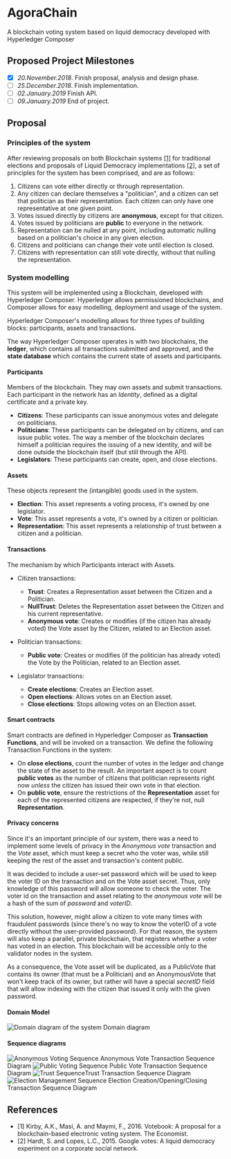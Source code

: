 # AgoraChain
A blockchain voting system based on liquid democracy developed with Hyperledger Composer

## Proposed Project Milestones

- [x] _20.November.2018_. Finish proposal, analysis and design phase.
- [ ] _25.December.2018_. Finish implementation.
- [ ] _02.January.2019_ Finish API.
- [ ] _09.January.2019_ End of project.

## Proposal

### Principles of the system

After reviewing proposals on both Blockchain systems [\[1\]](#References) for traditional elections and proposals of Liquid Democracy implementations [\[2\]](#References), a set of principles for the system has been comprised, and are as follows:

1. Citizens can vote either directly or through representation.
2. Any citizen can declare themselves a "politician", and a citizen can set that politician as their representation. Each citizen can only have one representative at one given point.
3. Votes issued directly by citizens are **anonymous**, except for that citizen.
4. Votes issued by politicians are **public** to everyone in the network.
5. Representation can be nulled at any point, including automatic nulling based on a politician's choice in any given election.
6. Citizens and politicians can change their vote until election is closed.
7. Citizens with representation can still vote directly, without that nulling the representation.

### System modelling

This system will be implemented using a Blockchain, developed with Hyperledger Composer. Hyperledger allows permissioned blockchains, and Composer allows for easy modelling, deployment and usage of the system.

Hyperledger Composer's modelling allows for three types of building blocks: participants, assets and transactions.

The way Hyperledger Composer operates is with two blockchains, the **ledger**, which contains all transactions submitted and approved, and the **state database** which contains the current state of assets and participants.

#### Participants

Members of the blockchain. They may own assets and submit transactions. Each participant in the network has an *Identity*, defined as a digital certificate and a private key.

- **Citizens**: These participants can issue anonymous votes and delegate on politicians.
- **Politicians**: These participants can be delegated on by citizens, and can issue public votes. The way a member of the blockchain declares himself a politician requires the issuing of a new identity, and will be done outside the blockchain itself (but still through the API).
- **Legislators**: These participants can create, open, and close elections.

#### Assets

These objects represent the (intangible) goods used in the system.

- **Election**: This asset represents a voting process, it's owned by one legislator.
- **Vote**: This asset represents a vote, it's owned by a citizen or politician.
- **Representation**: This asset represents a relationship of trust between a citizen and a politician.

#### Transactions

The mechanism by which Participants interact with Assets.

- Citizen transactions:

    - **Trust**: Creates a Representation asset between the Citizen and a Politician. 
    - **NullTrust**: Deletes the Representation asset between the Citizen and his current representative.
    - **Anonymous vote**: Creates or modifies (if the citizen has already voted) the Vote asset by the Citizen, related to an Election asset.

- Politician transactions:

    - **Public vote**: Creates or modifies (if the politician has already voted) the Vote by the Politician, related to an Election asset.

- Legislator transactions:

    - **Create elections**: Creates an Election asset.
    - **Open elections**: Allows votes on an Election asset.
    - **Close elections**: Stops allowing votes on an Election asset.

#### Smart contracts

Smart contracts are defined in Hyperledger Composer as **Transaction Functions**, and will be invoked on a transaction. We define the following Transaction Functions in the system:

- On **close elections**, count the number of votes in the ledger and change the state of the asset to the result. An important aspect is to count **public votes** as the number of citizens that politician represents right now *unless* the citizen has issued their own vote in that election.
- On **public vote**, ensure the restrictions of the **Representation** asset for each of the represented citizens are respected, if they're not, null **Representation**.

#### Privacy concerns

Since it's an important principle of our system, there was a need to implement some levels of privacy in the *Anonymous vote* transaction and the *Vote* asset, which must keep a secret who the voter was, while still keeping the rest of the asset and transaction's content public.

It was decided to include a user-set password which will be used to keep the voter ID on the transaction and on the Vote asset secret. Thus, only knowledge of this password will allow someone to check the voter. The voter id on the transaction and asset relating to the *anonymous vote* will be a hash of the sum of *password* and *voterID*.

This solution, however, might allow a citizen to vote many times with fraudulent passwords (since there's no way to know the voterID of a vote directly without the user-provided password). For that reason, the system will also keep a parallel, private blockchain, that registers whether a voter has voted in an election. This blockchain will be accessible only to the validator nodes in the system.

As a consequence, the Vote asset will be duplicated, as a PublicVote that contains its owner (that must be a Politician) and an AnonymousVote that won't keep track of its owner, but rather will have a special _secretID_ field that will allow indexing with the citizen that issued it only with the given password.


#### Domain Model

![Domain diagram of the system](https://raw.githubusercontent.com/es2812/AgoraChain/master/Diagrams/ClassDiagram.png) 
Domain diagram

#### Sequence diagrams

![Anonymous Voting Sequence](https://raw.githubusercontent.com/es2812/AgoraChain/master/Diagrams/tx_voting.png) 
Anonymous Vote Transaction Sequence Diagram
![Public Voting Sequence](https://raw.githubusercontent.com/es2812/AgoraChain/master/Diagrams/tx_votingpolitic.png)
Public Vote Transaction Sequence Diagram
![Trust Sequence](https://raw.githubusercontent.com/es2812/AgoraChain/master/Diagrams/tx_trust.png)Trust Transaction Sequence Diagram
![Election Management Sequence](https://raw.githubusercontent.com/es2812/AgoraChain/master/Diagrams/tx_elections.png)
Election Creation/Opening/Closing Transaction Sequence Diagram

## References

- [1] Kirby, A.K., Masi, A. and Maymi, F., 2016. Votebook: A proposal for a blockchain-based electronic voting system. The Economist.
- [2] Hardt, S. and Lopes, L.C., 2015. Google votes: A liquid democracy experiment on a corporate social network.